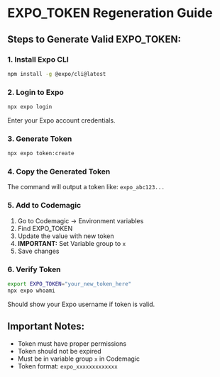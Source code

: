 # EXPO_TOKEN Regeneration Guide

## Steps to Generate Valid EXPO_TOKEN:

### 1. Install Expo CLI
```bash
npm install -g @expo/cli@latest
```

### 2. Login to Expo
```bash
npx expo login
```
Enter your Expo account credentials.

### 3. Generate Token
```bash
npx expo token:create
```

### 4. Copy the Generated Token
The command will output a token like: `expo_abc123...`

### 5. Add to Codemagic
1. Go to Codemagic → Environment variables
2. Find EXPO_TOKEN
3. Update the value with new token
4. **IMPORTANT:** Set Variable group to `x`
5. Save changes

### 6. Verify Token
```bash
export EXPO_TOKEN="your_new_token_here"
npx expo whoami
```

Should show your Expo username if token is valid.

## Important Notes:
- Token must have proper permissions
- Token should not be expired
- Must be in variable group `x` in Codemagic
- Token format: `expo_xxxxxxxxxxxxx` 